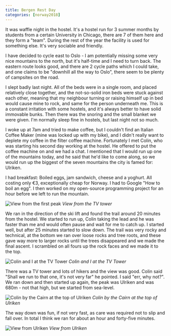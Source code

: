 ```yaml
---
title: Bergen Rest Day
categories: [norway2018]
---
```


It was waffle night in the hostel. It's a hostel run for 3 summer months by
students from a certain University in Chicago, there are 7 of them here and
they form a "team". During the rest of the year the facility is used for
something else. It's very sociable and friendly.

I have decided to cycle east to Oslo - I am potentially missing some very nice
mountains to the north, but it's half-time and I need to turn back. The
eastern route looks good, and there are 2 cycle paths which I could take, and
one claims to be "downhill all the way to Oslo", there seem to be plenty of
campsites on the road.

I slept badly last night. All of the beds were in a single room, and placed
relatively close together, and the not-so-solid iron beds were stuck against
each other, meaning that my neighbour turning or raising himself up in bed
would cause mine to rock, and same for the person underneath me. This is a
constant irritation with some hostels, and it's always better to have solid
immovable bunks. Then there was the snoring and the small blanket we were
given. I'm normally sleep fine in hostels, but last night not so much.

I woke up at 7am and tried to make coffee, but I couldn't find an Italian
Coffee Maker (mine was locked up with my bike), and I didn't really want to
deplete my coffee in the filter coffee machine. Fortunately I met Colin, who
was starting his second day working at the hostel. He offered to put the
coffee machine on and we had a chat. I mentioned that I would run up one of
the mountains today, and he said that he'd like to come along, so we would run
up the biggest of the seven mountains the city is famed for: Ulriken.

I had breakfast: Boiled eggs, jam sandwich, cheese and a yoghurt. All costing
only €3, exceptionally cheap for Norway. I had to Google "How to boil an egg".
I then worked on my open-source programming project for an hour before we left
to run the mountain.

![View from the first peak](/images/norway/2018-07-06/IMG_20180706_124307.jpg)
*View from the TV tower*

We ran in the direction of the ski lift and found the trail around 20 minutes
from the hostel. We started to run up, Colin taking the lead and he was faster
than me and would often pause and wait for me to catch up. I started well, but
after 25 minutes started to slow down. The trail was very rocky and technical,
at the bottom we ran over loose rocks and tree roots, and these gave way more
to larger rocks until the trees disappeared and we made the final ascent. I
scrambled on all fours up the rock faces and we made it to the top.

![Colin and I at the TV Tower](/images/norway/2018-07-06/IMG_20180706_123231.jpg)
*Colin and I at the TV Tower*

There was a TV tower and lots of hikers and the view was good. Colin said
"Shall we run to that one, it's not very far" he pointed. I said "err, why
not?". We ran down and then started up again, the peak was Ulriken and was
680m - not that high, but we started from sea-level.

![Colin by the Cairn at the top of Ulriken](/images/norway/2018-07-06/IMG_20180706_124247.jpg)
*Colin by the Cairn at the top of Ulriken*


The way down was fun, if not very fast, as care was required not to slip and
fall over. In total I think we ran for about an hour and forty-five minutes.

![View from Ulriken](/images/norway/2018-07-06/IMG_20180706_124353.jpg)
*View from Ulriken*
